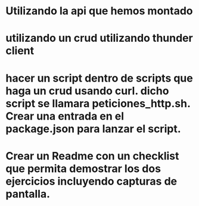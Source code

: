# Utilizando la api que hemos montado
# utilizando un crud utilizando thunder client
# hacer un script dentro de scripts que haga un crud usando curl. dicho script se llamara peticiones_http.sh. Crear una entrada en el package.json para lanzar el script.
# Crear un Readme con un checklist que permita demostrar los dos ejercicios incluyendo capturas de pantalla.